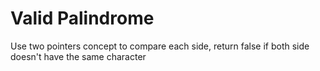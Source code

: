 # Valid Palindrome

Use two pointers concept to compare each side, return false if both side doesn't have the same character

